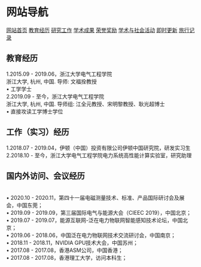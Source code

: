 # 网站导航
<a href="/index.html">网站首页</a>
<a href="/jiaoyu.html">教育经历</a>
<a href="/yanjiugongzuo.html">研究工作</a>
<a href="/xueshuchengguo.html">学术成果</a>
<a href="/rongyujiangli.html">荣誉奖励</a>
<a href="/xueshuhuodong.html">学术与社会活动</a>
<a href="/jishigengxin.html">即时更新</a>
<a href="/qita.html">旅行记录</a>

## 教育经历
1.2015.09 - 2019.06，浙江大学电气工程学院
<br/>浙江大学, 杭州, 中国. 导师: 文福拴教授
<br/>• 工学学士
<br/>2.2019.09 - 至今，浙江大学电气工程学院
<br/>浙江大学, 杭州, 中国. 导师组: 江全元教授、宋明黎教授、耿光超博士
<br/>• 直接攻读工学博士学位

## 工作（实习）经历
1.2018.07 - 2019.04，伊顿（中国）投资有限公司伊顿中国研究院，研发实习生
<br/>2.2018.10 - 至今，浙江大学电气工程学院电力系统高性能计算实验室，研究助理


## 国内外访问、会议经历
<br/>• 2020.10 - 2020.11，第四十一届电磁测量技术、标准、产品国际研讨会及展会，中国东莞；
<br/>• 2019.09 - 2019.09，第三届国际电气与能源大会（CIEEC 2019），中国北京；
<br/>• 2019.07 - 2019.07，能源互联网-泛在电力物联网智能感知技术论坛，中国北京；
<br/>• 2019.06 - 2018.06，中国泛在电力物联网技术交流研讨会，中国南京；
<br/>• 2018.11 - 2018.11，NVIDIA GPU技术大会，中国苏州；
<br/>• 2017.08 - 2017.08，香港ASM公司，中国香港；
<br/>• 2017.08 - 2017.08，香港理工大学，访问本科生；


